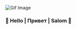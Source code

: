 
![Gif Image](https://media.tenor.com/tZ2Xd8LqAnMAAAAd/typing-fast.gif)
### 👋 Hello | Привет | Salom 👋
<!--
**robot3human0/robot3human0** is a ✨ _special_ ✨ repository because its `README.md` (this file) appears on your GitHub profile.
![Gif image]("https://media.giphy.com/media/R6gvnAxj2ISzJdbA63/giphy.gif")
Here are some ideas to get you started:

- 🔭 I’m currently working on ...
- 🌱 I’m currently learning ...
- 👯 I’m looking to collaborate on ...
- 🤔 I’m looking for help with ...
- 💬 Ask me about ...
- 📫 How to reach me: ...
- 😄 Pronouns: ...
- ⚡ Fun fact: ...
-->
